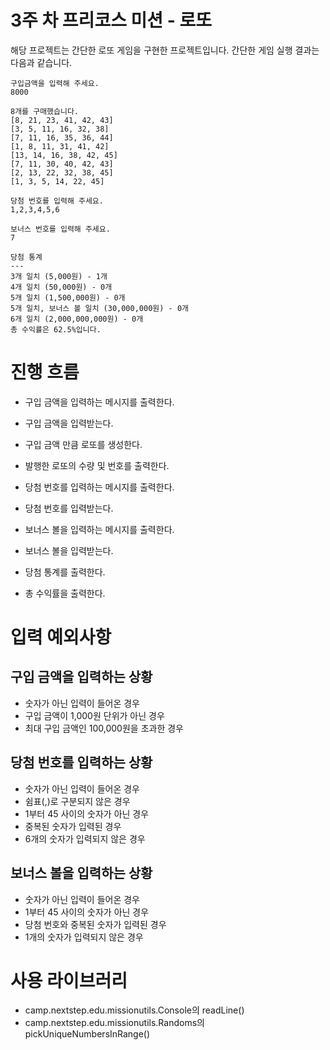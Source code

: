 # 3주 차 프리코스 미션 - 로또

해당 프로젝트는 간단한 로또 게임을 구현한 프로젝트입니다.
간단한 게임 실행 결과는 다음과 같습니다.

```text
구입금액을 입력해 주세요.
8000

8개를 구매했습니다.
[8, 21, 23, 41, 42, 43] 
[3, 5, 11, 16, 32, 38] 
[7, 11, 16, 35, 36, 44] 
[1, 8, 11, 31, 41, 42] 
[13, 14, 16, 38, 42, 45] 
[7, 11, 30, 40, 42, 43] 
[2, 13, 22, 32, 38, 45] 
[1, 3, 5, 14, 22, 45]

당첨 번호를 입력해 주세요.
1,2,3,4,5,6

보너스 번호를 입력해 주세요.
7

당첨 통계
---
3개 일치 (5,000원) - 1개
4개 일치 (50,000원) - 0개
5개 일치 (1,500,000원) - 0개
5개 일치, 보너스 볼 일치 (30,000,000원) - 0개
6개 일치 (2,000,000,000원) - 0개
총 수익률은 62.5%입니다.
```

# 진행 흐름

- 구입 금액을 입력하는 메시지를 출력한다.
- 구입 금액을 입력받는다.

- 구입 금액 만큼 로또를 생성한다.
- 발행한 로또의 수량 및 번호를 출력한다.

- 당첨 번호를 입력하는 메시지를 출력한다.
- 당첨 번호를 입력받는다.
- 보너스 볼을 입력하는 메시지를 출력한다.
- 보너스 볼을 입력받는다.

- 당첨 통계를 출력한다.
- 총 수익률을 출력한다.

# 입력 예외사항

## 구입 금액을 입력하는 상황

- 숫자가 아닌 입력이 들어온 경우
- 구입 금액이 1,000원 단위가 아닌 경우
- 최대 구입 금액인 100,000원을 초과한 경우

## 당첨 번호를 입력하는 상황

- 숫자가 아닌 입력이 들어온 경우
- 쉼표(,)로 구분되지 않은 경우
- 1부터 45 사이의 숫자가 아닌 경우
- 중복된 숫자가 입력된 경우
- 6개의 숫자가 입력되지 않은 경우

## 보너스 볼을 입력하는 상황

- 숫자가 아닌 입력이 들어온 경우
- 1부터 45 사이의 숫자가 아닌 경우
- 당첨 번호와 중복된 숫자가 입력된 경우
- 1개의 숫자가 입력되지 않은 경우

# 사용 라이브러리

- camp.nextstep.edu.missionutils.Console의 readLine()
- camp.nextstep.edu.missionutils.Randoms의 pickUniqueNumbersInRange()
